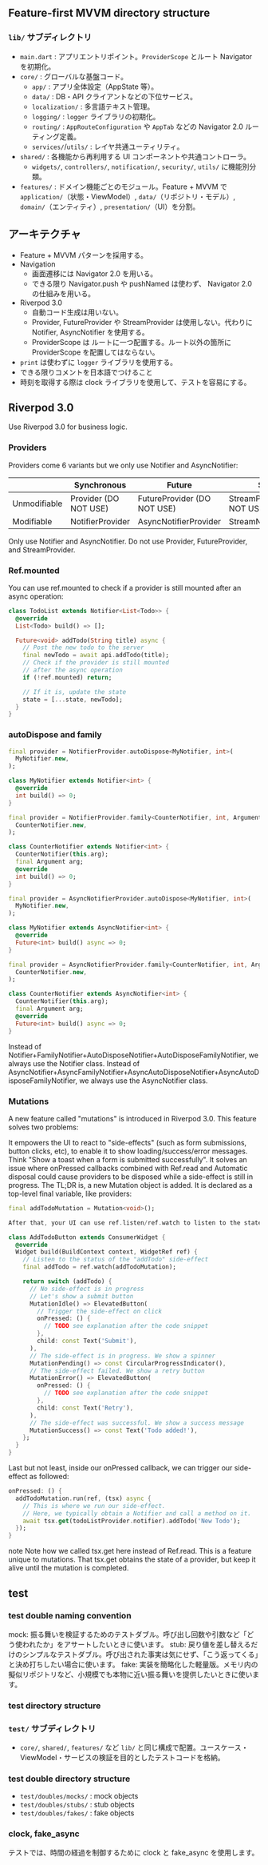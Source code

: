 ## Feature-first MVVM directory structure
### `lib/` サブディレクトリ
- `main.dart` : アプリエントリポイント。`ProviderScope` とルート Navigator を初期化。
- `core/` : グローバルな基盤コード。
  - `app/` : アプリ全体設定（AppState 等）。
  - `data/` : DB・API クライアントなどの下位サービス。
  - `localization/` : 多言語テキスト管理。
  - `logging/` : `logger` ライブラリの初期化。
  - `routing/` : `AppRouteConfiguration` や `AppTab` などの Navigator 2.0 ルーティング定義。
  - `services/`/`utils/` : レイヤ共通ユーティリティ。
- `shared/` : 各機能から再利用する UI コンポーネントや共通コントローラ。
  - `widgets/`, `controllers/`, `notification/`, `security/`, `utils/` に機能別分類。
- `features/` : ドメイン機能ごとのモジュール。Feature + MVVM で `application/`（状態・ViewModel）, `data/`（リポジトリ・モデル）, `domain/`（エンティティ）, `presentation/`（UI）を分割。

## アーキテクチャ
- Feature + MVVM パターンを採用する。
- Navigation
  - 画面遷移には Navigator 2.0 を用いる。
  - できる限り Navigator.push や pushNamed は使わず、 Navigator 2.0 の仕組みを用いる。
- Riverpod 3.0
  - 自動コード生成は用いない。
  - Provider, FutureProvider や StreamProvider は使用しない。代わりに Notifier, AsyncNotifier を使用する。
  - ProviderScope は ルートに一つ配置する。ルート以外の箇所に ProviderScope を配置してはならない。
- `print` は使わずに `logger` ライブラリを使用する。
- できる限りコメントを日本語でつけること
- 時刻を取得する際は clock ライブラリを使用して、テストを容易にする。

## Riverpod 3.0
Use Riverpod 3.0 for business logic.

### Providers
Providers come 6 variants but we only use Notifier and AsyncNotifier:

| | Synchronous | Future | Stream |
| --- | --- | --- | --- |
| Unmodifiable | Provider (DO NOT USE) | FutureProvider (DO NOT USE) | StreamProvider (DO NOT USE) |
| Modifiable | NotifierProvider | AsyncNotifierProvider | StreamNotifierProvider |

Only use Notifier and AsyncNotifier. Do not use Provider, FutureProvider, and StreamProvider.

### Ref.mounted
You can use ref.mounted to check if a provider is still mounted after an async operation:

```dart
class TodoList extends Notifier<List<Todo>> {
  @override
  List<Todo> build() => [];

  Future<void> addTodo(String title) async {
    // Post the new todo to the server
    final newTodo = await api.addTodo(title);
    // Check if the provider is still mounted
    // after the async operation
    if (!ref.mounted) return;

    // If it is, update the state
    state = [...state, newTodo];
  }
}
```

### autoDispose and family
```dart
final provider = NotifierProvider.autoDispose<MyNotifier, int>(
  MyNotifier.new,
);

class MyNotifier extends Notifier<int> {
  @override
  int build() => 0;
}
```

```dart
final provider = NotifierProvider.family<CounterNotifier, int, Argument>(
  CounterNotifier.new,
);

class CounterNotifier extends Notifier<int> {
  CounterNotifier(this.arg);
  final Argument arg;
  @override
  int build() => 0;
}
```

```dart
final provider = AsyncNotifierProvider.autoDispose<MyNotifier, int>(
  MyNotifier.new,
);

class MyNotifier extends AsyncNotifier<int> {
  @override
  Future<int> build() async => 0;
}
```

```dart
final provider = AsyncNotifierProvider.family<CounterNotifier, int, Argument>(
  CounterNotifier.new,
);

class CounterNotifier extends AsyncNotifier<int> {
  CounterNotifier(this.arg);
  final Argument arg;
  @override
  Future<int> build() async => 0;
}
```

Instead of Notifier+FamilyNotifier+AutoDisposeNotifier+AutoDisposeFamilyNotifier, we always use the Notifier class.
Instead of AsyncNotifier+AsyncFamilyNotifier+AsyncAutoDisposeNotifier+AsyncAutoDisposeFamilyNotifier, we always use the AsyncNotifier class.

### Mutations
A new feature called "mutations" is introduced in Riverpod 3.0.
This feature solves two problems:

It empowers the UI to react to "side-effects" (such as form submissions, button clicks, etc), to enable it to show loading/success/error messages. Think "Show a toast when a form is submitted successfully".
It solves an issue where onPressed callbacks combined with Ref.read and Automatic disposal could cause providers to be disposed while a side-effect is still in progress.
The TL;DR is, a new Mutation object is added. It is declared as a top-level final variable, like providers:

```dart
final addTodoMutation = Mutation<void>();

After that, your UI can use ref.listen/ref.watch to listen to the state of mutations:

class AddTodoButton extends ConsumerWidget {
  @override
  Widget build(BuildContext context, WidgetRef ref) {
    // Listen to the status of the "addTodo" side-effect
    final addTodo = ref.watch(addTodoMutation);

    return switch (addTodo) {
      // No side-effect is in progress
      // Let's show a submit button
      MutationIdle() => ElevatedButton(
        // Trigger the side-effect on click
        onPressed: () {
          // TODO see explanation after the code snippet
        },
        child: const Text('Submit'),
      ),
      // The side-effect is in progress. We show a spinner
      MutationPending() => const CircularProgressIndicator(),
      // The side-effect failed. We show a retry button
      MutationError() => ElevatedButton(
        onPressed: () {
          // TODO see explanation after the code snippet
        },
        child: const Text('Retry'),
      ),
      // The side-effect was successful. We show a success message
      MutationSuccess() => const Text('Todo added!'),
    };
  }
}
```

Last but not least, inside our onPressed callback, we can trigger our side-effect as followed:

```dart
onPressed: () {
  addTodoMutation.run(ref, (tsx) async {
    // This is where we run our side-effect.
    // Here, we typically obtain a Notifier and call a method on it.
    await tsx.get(todoListProvider.notifier).addTodo('New Todo');
  });
}
```

note
Note how we called tsx.get here instead of Ref.read.
This is a feature unique to mutations. That tsx.get obtains the state of a provider, but keep it alive until the mutation is completed.

## test
### test double naming convention
mock: 振る舞いを検証するためのテストダブル。呼び出し回数や引数など「どう使われたか」をアサートしたいときに使います。
stub: 戻り値を差し替えるだけのシンプルなテストダブル。呼び出された事実は気にせず、「こう返ってくる」と決め打ちしたい場合に使います。
fake: 実装を簡略化した軽量版。メモリ内の擬似リポジトリなど、小規模でも本物に近い振る舞いを提供したいときに使います。

### test directory structure
### `test/` サブディレクトリ
- `core/`, `shared/`, `features/` など `lib/` と同じ構成で配置。ユースケース・ViewModel・サービスの検証を目的としたテストコードを格納。

### test double directory structure
- `test/doubles/mocks/` : mock objects
- `test/doubles/stubs/` : stub objects
- `test/doubles/fakes/` : fake objects

### clock, fake_async
テストでは、時間の経過を制御するために clock と fake_async を使用します。
